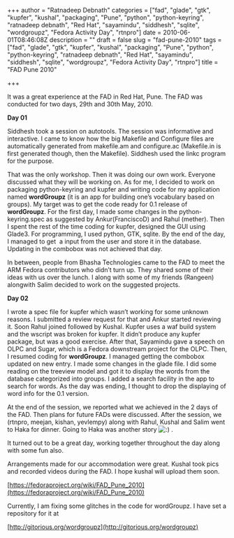 +++
author = "Ratnadeep Debnath"
categories = ["fad", "glade", "gtk", "kupfer", "kushal", "packaging", "Pune", "python", "python-keyring", "ratnadeep debnath", "Red Hat", "sayamindu", "siddhesh", "sqlite", "wordgroupz", "Fedora Activity Day", "rtnpro"]
date = 2010-06-01T08:46:08Z
description = ""
draft = false
slug = "fad-pune-2010"
tags = ["fad", "glade", "gtk", "kupfer", "kushal", "packaging", "Pune", "python", "python-keyring", "ratnadeep debnath", "Red Hat", "sayamindu", "siddhesh", "sqlite", "wordgroupz", "Fedora Activity Day", "rtnpro"]
title = "FAD Pune 2010"

+++


It was a great experience at the FAD in Red Hat, Pune. The FAD was conducted for two days, 29th and 30th May, 2010.

**Day 01**

Siddhesh took a session on autotools. The session was informative and interactive. I came to know how the big Makefile and Configure files are automatically generated from makefile.am and configure.ac (Makefile.in is first generated though, then the Makefile). Siddhesh used the linkc program for the purpose.

That was the only workshop. Then it was doing our own work. Everyone discussed what they will be working on. As for me, I decided to work on packaging python-keyring and kupfer and writing code for my application named **wordGroupz** (it is an app for building one’s vocabulary based on groups). My target was to get the code ready for 0.1 release of **wordGroupz**. For the first day, I made some changes in the python-keyring.spec as suggested by Ankur(FranciscoD) and Rahul (mether). Then I spent the rest of the time coding for kupfer, designed the GUI using Glade3. For programming, I used python, GTK, sqlite. By the end of the day, I managed to get  a input from the user and store it in the database. Updating in the combobox was not achieved that day.

In between, people from Bhasha Technologies came to the FAD to meet the ARM Fedora contributors who didn’t turn up. They shared some of their ideas with us over the lunch. I along with some of my friends (Rangeen) alongwith Salim decided to work on the suggested projects.

**Day 02**

I wrote a spec file for kupfer which wasn’t working for some unknown reasons. I submitted a review request for that and Ankur started reviewing it. Soon Rahul joined followed by Kushal. Kupfer uses a waf build system and the wscript was broken for kupfer. It didn’t produce any kupfer package, but was a good exercise. After that, Sayamindu gave a speech on OLPC and Sugar, which is a Fedora downstream project for the OLPC. Then, I resumed coding for **wordGroupz**. I managed getting the combobox updated on new entry. I made some changes in the glade file. I did some reading on the treeview model and got it to display the words from the database categorized into groups. I added a search facility in the app to search for words. As the day was ending, I thought to drop the displaying of word info for the 0.1 version.

At the end of the session, we reported what we achieved in the 2 days of the FAD. Then plans for future FADs were discussed. After the session, we (rtnpro, meejan, kishan, yevlempy) along with Rahul, Kushal and Salim went to Haka for dinner. Going to Haka was another story ![:)](http://127.0.0.1:8080/wordpress/wp-includes/images/smilies/icon_smile.gif) .

It turned out to be a great day, working together throughout the day along with some fun also.

Arrangements made for our accommodation were great. Kushal took pics and recorded videos during the FAD. I hope kushal will upload them soon.

[https://fedoraproject.org/wiki/FAD_Pune_2010](https://fedoraproject.org/wiki/FAD_Pune_2010)

Currently, I am fixing some glitches in the code for wordGroupz. I have set a repository for it at

[http://gitorious.org/wordgroupz](http://gitorious.org/wordgroupz)

